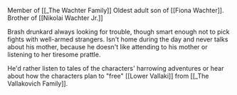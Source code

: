 Member of [[_The Wachter Family]]
Oldest adult son of [[Fiona Wachter]]. Brother of [[Nikolai Wachter Jr.]]

Brash drunkard always looking for trouble, though smart enough not to pick fights with well-armed strangers. Isn't home during the day and never talks about his mother, because he doesn't like attending to his mother or listening to her tiresome prattle.

He'd rather listen to tales of the characters' harrowing adventures or hear about how the characters plan to "free" [[Lower Vallaki]] from [[_The Vallakovich Family]].